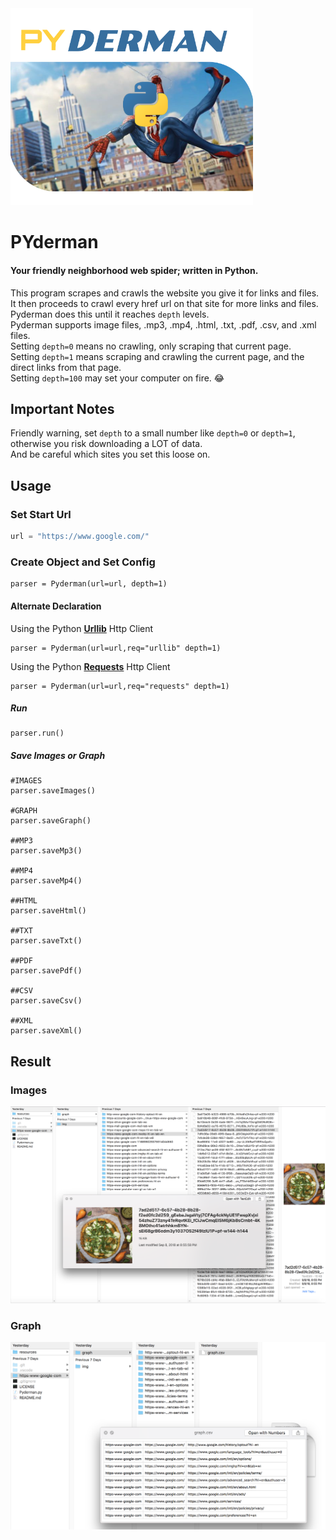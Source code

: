 <img src="https://github.com/brendenvogt/PYderman/blob/master/resources/pyderman.png?raw=true" width="388"/>


# PYderman
#### Your friendly neighborhood web spider; written in **Python**.
This program scrapes and crawls the website you give it for links and files. It then proceeds to crawl every href url on that site for more links and files. Pyderman does this until it reaches `depth` levels. <br/>
Pyderman supports image files, .mp3, .mp4, .html, .txt, .pdf, .csv, and .xml files.<br/>
Setting `depth=0` means no crawling, only scraping that current page.<br/>
Setting `depth=1` means scraping and crawling the current page, and the direct links from that page.<br/>
Setting `depth=100` may set your computer on fire. 😂
## Important Notes
Friendly warning, set `depth` to a small number like `depth=0` or `depth=1`, otherwise you risk downloading a LOT of data.<br/>
And be careful which sites you set this loose on.

## Usage 

### Set Start Url
```python
url = "https://www.google.com/"
```
### Create Object and Set Config
```
parser = Pyderman(url=url, depth=1)
```
#### Alternate Declaration
Using the Python [**Urllib**](https://docs.python.org/3/library/urllib.html) Http Client
```
parser = Pyderman(url=url,req="urllib" depth=1)
```
Using the Python [**Requests**](http://docs.python-requests.org/en/master) Http Client
```
parser = Pyderman(url=url,req="requests" depth=1)
```

##### Run
```
parser.run()
```

##### Save Images or Graph
```
#IMAGES
parser.saveImages()	

#GRAPH
parser.saveGraph()

##MP3
parser.saveMp3()

##MP4
parser.saveMp4()

##HTML
parser.saveHtml()

##TXT
parser.saveTxt()

##PDF
parser.savePdf()

##CSV
parser.saveCsv()

##XML
parser.saveXml()
```

## Result 

### Images
<img src="https://github.com/brendenvogt/PYderman/blob/master/resources/imgScreenshot.png?raw=true"/>


### Graph
<img src="https://github.com/brendenvogt/PYderman/blob/master/resources/graphScreenshot.png?raw=true"/>
